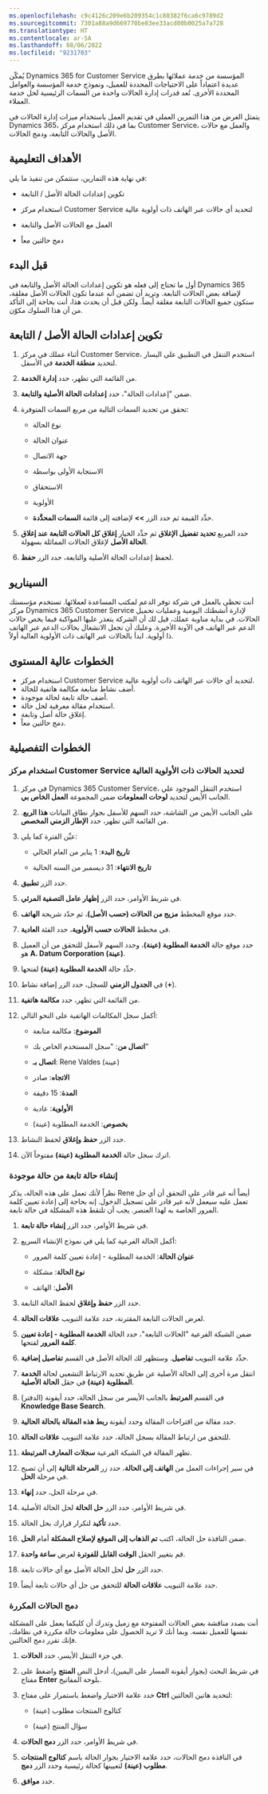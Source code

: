 ```yaml
---
ms.openlocfilehash: c9c4126c209e6b209354c1c80382f6ca6c9789d2
ms.sourcegitcommit: 7301a88a9d669770be83ee33acd00b0025a7a728
ms.translationtype: HT
ms.contentlocale: ar-SA
ms.lasthandoff: 08/06/2022
ms.locfileid: "9231703"
---
```

يُمكّن Dynamics 365 for Customer Service المؤسسة من خدمة عملائها بطرق عديدة اعتماداً على الاحتياجات المحددة للعميل، ونموذج خدمة المؤسسة والعوامل المحددة الأخرى. تُعد قدرات إدارة الحالات واحدة من السمات الرئيسية لحل خدمة العملاء.

يتمثل الغرض من هذا التمرين العملي في تقديم العمل باستخدام ميزات إدارة الحالات في Dynamics 365، بما في ذلك استخدام مركز Customer Service، والعمل مع حالات الأصل والحالات التابعة، ودمج الحالات.

## <a name="learning-objectives"></a>الأهداف التعليمية

في نهاية هذه التمارين، ستتمكن من تنفيذ ما يلي:

- تكوين إعدادات الحالة الأصل / التابعة

- استخدام مركز Customer Service لتحديد أي حالات عبر الهاتف ذات أولوية عالية

- العمل مع الحالات الأصل والتابعة

- دمج حالتين معاً

## <a name="before-you-begin"></a>قبل البدء

أول ما تحتاج إلى فعله هو تكوين إعدادات الحالة الأصل والتابعة في Dynamics 365 لإضافة بعض الحالات التابعة. وتريد أن تضمن أنه عندما تكون الحالات الأصل مغلقة، ستكون جميع الحالات التابعة مغلقة أيضاً. ولكن قبل أن يحدث هذا، أنت بحاجة إلى التأكد من أن هذا السلوك مكوّن.

## <a name="configure-parent-child-case-settings"></a>تكوين إعدادات الحالة الأصل / التابعة

1. أثناء عملك في مركز Customer Service، استخدم التنقل في التطبيق على اليسار لتحديد **منطقة الخدمة** في الأسفل.

1. من القائمة التي تظهر، حدد **إدارة الخدمة**.

1. ضمن "إعدادات الحالة"، حدد **إعدادات الحالة الأصلية والتابعة**.

1. تحقق من تحديد السمات التالية من مربع السمات المتوفرة:

    - نوع الحالة

    - عنوان الحالة

    - جهة الاتصال

    - الاستجابة الأولى بواسطة

    - الاستحقاق

    - الأولوية

    - حدِّد القيمة ثم حدد الزر **>>** لإضافته إلى قائمة **السمات المحدَّدة**.

1. حدد المربع **تحديد تفضيل الإغلاق** ثم حدِّد الخيار **إغلاق كل الحالات التابعة عند إغلاق الحالة الأصل‬** لإغلاق الحالات المماثلة بسهولة.

1. لحفظ إعدادات الحالة الأصلية والتابعة، حدد الزر **حفظ**.

## <a name="scenario"></a>السيناريو

أنت تحظى بالعمل في شركة توفر الدعم لمكتب المساعدة لعملائها. تستخدم مؤسستك مركز Dynamics 365 Customer Service لإدارة أنشطتك اليومية وعمليات تحميل الحالات. في بداية مناوبة عملك، قيل لك أن الشركة يتعذر عليها المواكبة فيما يخص حالات الدعم عبر الهاتف في الآونة الأخيرة. وعليك أن تجعل الانشغال بحالات الدعم عبر الهاتف ذا أولوية. ابدأ بالحالات عبر الهاتف ذات الأولوية العالية أولاً.

## <a name="high-level-steps"></a>‏‫الخطوات عالية المستوى

- استخدام مركز Customer Service لتحديد أي حالات عبر الهاتف ذات أولوية عالية.
- أضف نشاط متابعة مكالمة هاتفية للحالة.
- أضف حالة تابعة لحالة موجودة.
- استخدام مقالة معرفية لحل حالة.
- إغلاق حالة أصل وتابعة.
- دمج حالتين معاً.

## <a name="detailed-steps"></a>الخطوات التفصيلية

### <a name="use-customer-service-hub-to-identify-high-priority-cases"></a>استخدام مركز Customer Service لتحديد الحالات ذات الأولوية العالية

1. في مركز Dynamics 365 Customer Service، استخدم التنقل الموجود علي الجانب الأيمن لتحديد **لوحات المعلومات** ضمن المجموعة **العمل الخاص بي**.

1. على الجانب الأيمن من الشاشة، حدد السهم للأسفل بجوار نطاق البيانات **هذا الربع**.  من القائمة التي تظهر، حدد **الإطار الزمني المخصص**.

1. عيِّن الفترة كما يلي:

    - **تاريخ البدء**: 1 يناير من العام الحالي

    - **تاريخ الانتهاء**: 31 ديسمبر من السنه الحالية

1. حدد الزر **تطبيق**.

1. في شريط الأوامر، حدد الزر **إظهار عامل التصفية المرئي**.

1. حدد موقع المخطط **‏‫مزيج من الحالات (حسب الأصل)**،‬ ثم حدّد شريحة **الهاتف**.

1. في مخطط **الحالات حسب الأولوية**، حدد الفئة **العادية**.

1. حدد موقع حالة **الخدمة المطلوبة (عينة)**، وحدد السهم لأسفل للتحقق من أن العميل هو **A. Datum Corporation (عينة)**.

1. حدِّد حالة **الخدمة المطلوبة (عينة)** لفتحها.

1. في **الجدول الزمني** للسجل، حدد الزر إضافة نشاط (**+**).

1. من القائمة التي تظهر، حدد **مكالمة هاتفية**.

1. أكمل سجل المكالمات الهاتفية على النحو التالي:

    - **الموضوع**: مكالمة متابعة

    - **اتصال من**: "سجل المستخدم الخاص بك"

    - **اتصال بـ**: Rene Valdes (عينة)

    - **الاتجاه**: صادر

    - **المدة**: 15 دقيقة

    - **الأولوية**: عادية

    - **بخصوص**: الخدمة المطلوبة (عينة)

1. حدد الزر **حفظ وإغلاق** لحفظ النشاط.

1. اترك سجل حالة **الخدمة المطلوبة (عينة)** مفتوحاً الآن.

### <a name="create-a-child-case-from-an-existing-case"></a>إنشاء حالة تابعة من حالة موجودة

نظراً لأنك تعمل على هذه الحالة، يذكر Rene أيضاً أنه غير قادر على التحقق أن أي حل تعمل عليه سيعمل لأنه غير قادر على تسجيل الدخول. إنه بحاجة إلى إعادة تعيين كلمة المرور الخاصة به لهذا العنصر. يجب أن تلتقط هذه المشكلة في حالة تابعة.

1. في شريط الأوامر، حدد الزر **إنشاء حالة تابعة**.

1. أكمل الحالة الفرعية كما يلي في نموذج الإنشاء السريع:

    - **عنوان الحالة**: الخدمة المطلوبة - إعادة تعيين كلمة المرور

    - **نوع الحالة**: مشكلة

    - **الأصل**: الهاتف

1. حدد الزر **حفظ وإغلاق** لحفظ الحالة التابعة.

1. لعرض الحالات التابعة المقترنة، حدد علامة التبويب **علاقات الحالة**.

1. ضمن الشبكة الفرعية "الحالات التابعة"، حدد الحالة **الخدمة المطلوبة - إعادة تعيين كلمة المرور** لفتحها.

1. حدِّد علامة التبويب **تفاصيل**. وستظهر لك الحالة الأصل في القسم **تفاصيل إضافية**.

1. انتقل مرة أخرى إلى الحالة الأصلية عن طريق تحديد الارتباط التشعبي لحالة **الخدمة المطلوبة (عينة)** في حقل **الحالة الأصلية**.

1. في القسم **المرتبط** بالجانب الأيسر من سجل الحالة، حدد أيقونة (الدفتر) **Knowledge Base Search**.

1. حدد مقالة من اقتراحات المقالة وحدد أيقونة **ربط هذه المقالة بالحالة الحالية**.

1. للتحقق من ارتباط المقالة بسجل الحالة، حدد علامة التبويب **علاقات الحالة**.

1. تظهر المقالة في الشبكة الفرعية **سجلات المعارف المرتبطة**.

1. في سير إجراءات العمل من **الهاتف إلى الحالة**، حدد زر **المرحلة التالية** إلى أن تصبح في مرحلة **الحل**.

1. في مرحلة الحل، حدد **إنهاء**.

1. في شريط الأوامر، حدد الزر **حل الحالة** لحل الحالة الأصلية.

1. حدد **تأكيد** لتكرار قرارك بحل الحالة.

1. ضمن النافذة حل الحالة، اكتب **تم الذهاب إلى الموقع لإصلاح المشكلة** أمام **الحل**.

1. قم بتغيير الحقل **الوقت القابل للفوترة** لعرض **ساعة واحدة**.

1. حدد الزر **حل** لحل الحالة الأصل مع أي حالات تابعة.

1. حدد علامة التبويب **علاقات الحالة** للتحقق من حل أي حالات تابعة أيضاً.

### <a name="merge-duplicate-cases"></a>دمج الحالات المكررة

أنت بصدد مناقشة بعض الحالات المفتوحة مع زميل وتدرك أن كليكما يعمل على المشكلة نفسها للعميل نفسه. وبما أنك لا تريد الحصول على معلومات حالة مكررة في نظامك، فإنك تقرر دمج الحالتين.

1. في جزء التنقل الأيسر، حدد **الحالات**.

1. في شريط البحث (بجوار أيقونة المسار على اليمين)، أدخل النص **المنتج** واضغط على مفتاح **Enter** بلوحة المفاتيح.

1. حدد علامة الاختيار واضغط باستمرار على مفتاح **Ctrl** لتحديد هاتين الحالتين:

    - كتالوج المنتجات مطلوب (عينة)

    - سؤال المنتج (عينة)

1. في شريط الأوامر، حدد الزر **دمج الحالات**.

1. في النافذة دمج الحالات، حدد علامة الاختيار بجوار الحالة باسم **كتالوج المنتجات مطلوب (عينة)** لتعيينها كحالة رئيسية وحدد الزر **دمج**.

1. حدد **موافق**.
